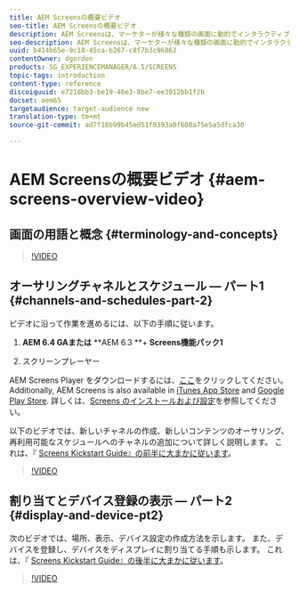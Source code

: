 ```yaml
---
title: AEM Screensの概要ビデオ
seo-title: AEM Screensの概要ビデオ
description: AEM Screensは、マーケターが様々な種類の画面に動的でインタラクティブなデジタルエクスペリエンスを公開できるDigital Signage Solutionです。 以下のビデオでは、AEM Screensプロジェクトの様々な領域について説明し、チャネルコンテンツの作成とScreens Playerへの投稿の手順について詳しく説明します。
seo-description: AEM Screensは、マーケターが様々な種類の画面に動的でインタラクティブなデジタルエクスペリエンスを公開できるDigital Signage Solutionです。 以下のビデオでは、AEM Screensプロジェクトの様々な領域について説明し、チャネルコンテンツの作成と画面プレイヤーへの投稿の手順について詳しく説明します。
uuid: b414b65e-9c18-45ca-b267-c8f7b3c96862
contentOwner: dgordon
products: SG_EXPERIENCEMANAGER/6.5/SCREENS
topic-tags: introduction
content-type: reference
discoiquuid: e7218bb3-be19-46e3-8be7-ee3912bb1f2b
docset: aem65
targetaudience: target-audience new
translation-type: tm+mt
source-git-commit: ad7f18b99b45ed51f0393a0f608a75e5a5dfca30

---
```



# AEM Screensの概要ビデオ {#aem-screens-overview-video}

## 画面の用語と概念 {#terminology-and-concepts}

>[!VIDEO](https://video.tv.adobe.com/v/21353?quality=9&captions=jpn)


## オーサリングチャネルとスケジュール — パート1 {#channels-and-schedules-part-2}

ビデオに沿って作業を進めるには、以下の手順に従います。

1. **AEM 6.4 GAまたは** **AEM 6.3 **+ **Screens機能パック1**

1. スクリーンプレーヤー

AEM Screens Player をダウンロードするには、[ここ](https://download.macromedia.com/screens/)をクリックしてください。Additionally, AEM Screens is also available in [iTunes App Store](https://itunes.apple.com/us/app/aem-screens/id1169641856?mt=8) and [Google Play Store](https://play.google.com/store/apps/details?id=com.adobe.aem.screens.player&hl=en). 詳しくは、[Screens のインストールおよび設定](https://helpx.adobe.com/experience-manager/6-4/help/sites-deploying/configuring-screens-introduction.html)を参照してください。

以下のビデオでは、新しいチャネルの作成、新しいコンテンツのオーサリング、再利用可能なスケジュールへのチャネルの追加について詳しく説明します。 これは、『 [Screens Kickstart Guide』の前半に大まかに従います](kickstart-for-aem-screens.md)。

>[!VIDEO](https://video.tv.adobe.com/v/21387?quality=9&captions=jpn)

## 割り当てとデバイス登録の表示 — パート2 {#display-and-device-pt2}

次のビデオでは、場所、表示、デバイス設定の作成方法を示します。 また、デバイスを登録し、デバイスをディスプレイに割り当てる手順も示します。 これは、『 [Screens Kickstart Guide』の後半に大まかに従います](kickstart-for-aem-screens.md)。

>[!VIDEO](https://video.tv.adobe.com/v/21411?quality=9&captions=jpn)

